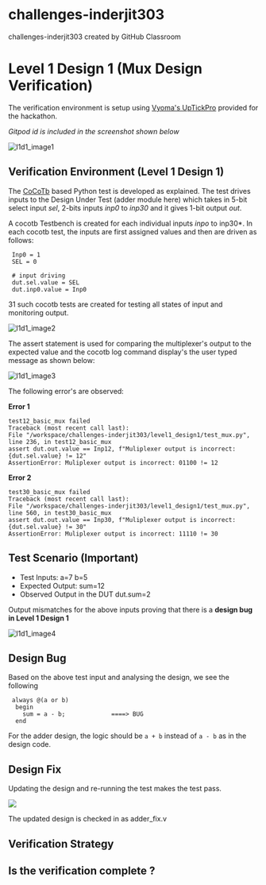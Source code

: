 # challenges-inderjit303
challenges-inderjit303 created by GitHub Classroom

# Level 1 Design 1 (Mux Design Verification)

The verification environment is setup using [Vyoma's UpTickPro](https://vyomasystems.com) provided for the hackathon.

*Gitpod id is included in the screenshot shown below*

![l1d1_image1](https://user-images.githubusercontent.com/99788755/182015934-d71a6af6-e681-4be8-ba86-7d8c379be922.png)


## Verification Environment (Level 1 Design 1)

The [CoCoTb](https://www.cocotb.org/) based Python test is developed as explained. The test drives inputs to the Design Under Test (adder module here) which takes in 5-bit select input *sel*, 2-bits inputs *inp0* to *inp30* and it gives 1-bit output *out*.

A cocotb Testbench is created for each individual inputs *inpo* to inp30*. 
In each cocotb test, the inputs are first assigned values and then are driven as follows:

```
 Inp0 = 1
 SEL = 0
```

```
 # input driving 
 dut.sel.value = SEL
 dut.inp0.value = Inp0
```

31 such cocotb tests are created for testing all states of input and monitoring output.

![l1d1_image2](https://user-images.githubusercontent.com/99788755/182016224-2026ce7f-2b9e-481f-89b3-f7a1867a0fb3.png)

The assert statement is used for comparing the multiplexer's output to the expected value and the cocotb log command display's the user typed message as shown below: 

![l1d1_image3](https://user-images.githubusercontent.com/99788755/182016740-c253fc77-eacc-4a3e-9b22-b8d92ad93266.png)


The following error's are observed:

**Error 1**
```
test12_basic_mux failed
Traceback (most recent call last):
File "/workspace/challenges-inderjit303/level1_design1/test_mux.py", line 236, in test12_basic_mux
assert dut.out.value == Inp12, f"Muliplexer output is incorrect: {dut.sel.value} != 12"
AssertionError: Muliplexer output is incorrect: 01100 != 12
```

**Error 2**
```
test30_basic_mux failed
Traceback (most recent call last):
File "/workspace/challenges-inderjit303/level1_design1/test_mux.py", line 560, in test30_basic_mux
assert dut.out.value == Inp30, f"Muliplexer output is incorrect: {dut.sel.value} != 30"
AssertionError: Muliplexer output is incorrect: 11110 != 30
```


## Test Scenario **(Important)**
- Test Inputs: a=7 b=5
- Expected Output: sum=12
- Observed Output in the DUT dut.sum=2




Output mismatches for the above inputs proving that there is a **design bug in Level 1 Design 1**

![l1d1_image4](https://user-images.githubusercontent.com/99788755/182018143-9dd1cbe3-3dd1-4b98-9517-734b1242c366.png)




## Design Bug
Based on the above test input and analysing the design, we see the following

```
 always @(a or b) 
  begin
    sum = a - b;             ====> BUG
  end
```
For the adder design, the logic should be ``a + b`` instead of ``a - b`` as in the design code.

## Design Fix
Updating the design and re-running the test makes the test pass.

![](https://i.imgur.com/5XbL1ZH.png)

The updated design is checked in as adder_fix.v

## Verification Strategy

## Is the verification complete ?
